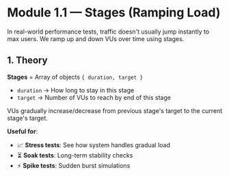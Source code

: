 # Module 1.1 — Stages (Ramping Load)

In real-world performance tests, traffic doesn't usually jump instantly to max users. We ramp up and down VUs over time using stages.

## 1. Theory

**Stages** = Array of objects `{ duration, target }`  
- `duration` → How long to stay in this stage  
- `target` → Number of VUs to reach by end of this stage  

VUs gradually increase/decrease from previous stage's target to the current stage's target.  

**Useful for**:  
- 📈 **Stress tests**: See how system handles gradual load  
- ⏳ **Soak tests**: Long-term stability checks  
- ⚡ **Spike tests**: Sudden burst simulations  